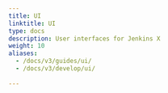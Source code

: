 ```yaml
---
title: UI
linktitle: UI
type: docs
description: User interfaces for Jenkins X
weight: 10
aliases:
  - /docs/v3/guides/ui/
  - /docs/v3/develop/ui/
  
---
```



